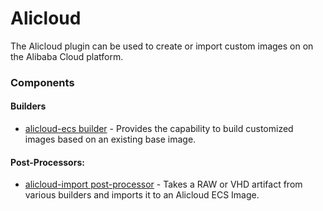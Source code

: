 # Alicloud

<!--
  Include a short overview about the plugin.

  This document is a great location for creating a table of contents for each
  of the components the plugin may provide. This document should load automatically
  when navigating to the docs directory for a plugin.

-->

The Alicloud plugin can be used to create or import custom images on on the Alibaba Cloud platform.

### Components

#### Builders
- [alicloud-ecs builder](/packer/integrations/hashicorp/alicloud-ecs) - Provides the capability to build customized images based on an existing base image.

#### Post-Processors:
- [alicloud-import post-processor](/packer/integrations/hashicorp/alicloud-import) - Takes a RAW or VHD artifact from various builders and imports it to an Alicloud ECS Image.
